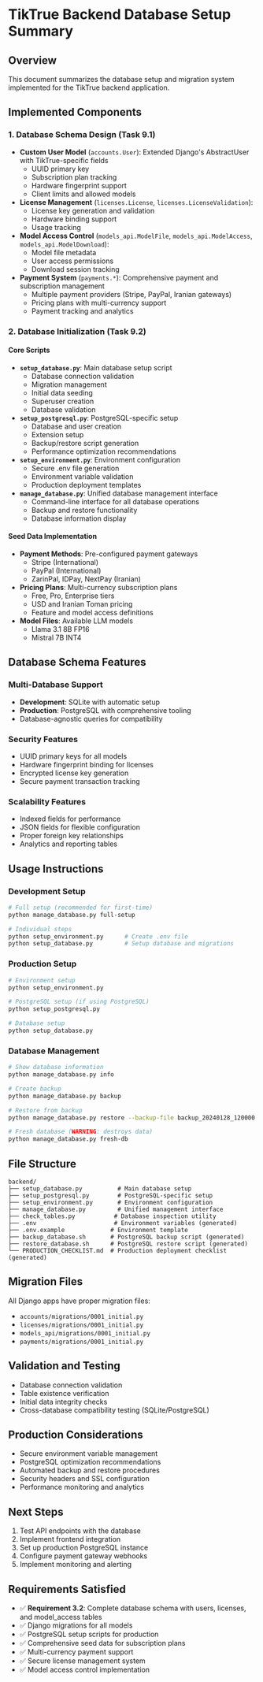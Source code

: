 # TikTrue Backend Database Setup Summary

## Overview
This document summarizes the database setup and migration system implemented for the TikTrue backend application.

## Implemented Components

### 1. Database Schema Design (Task 9.1)
- **Custom User Model** (`accounts.User`): Extended Django's AbstractUser with TikTrue-specific fields
  - UUID primary key
  - Subscription plan tracking
  - Hardware fingerprint support
  - Client limits and allowed models
- **License Management** (`licenses.License`, `licenses.LicenseValidation`): 
  - License key generation and validation
  - Hardware binding support
  - Usage tracking
- **Model Access Control** (`models_api.ModelFile`, `models_api.ModelAccess`, `models_api.ModelDownload`):
  - Model file metadata
  - User access permissions
  - Download session tracking
- **Payment System** (`payments.*`): Comprehensive payment and subscription management
  - Multiple payment providers (Stripe, PayPal, Iranian gateways)
  - Pricing plans with multi-currency support
  - Payment tracking and analytics

### 2. Database Initialization (Task 9.2)

#### Core Scripts
- **`setup_database.py`**: Main database setup script
  - Database connection validation
  - Migration management
  - Initial data seeding
  - Superuser creation
  - Database validation
- **`setup_postgresql.py`**: PostgreSQL-specific setup
  - Database and user creation
  - Extension setup
  - Backup/restore script generation
  - Performance optimization recommendations
- **`setup_environment.py`**: Environment configuration
  - Secure .env file generation
  - Environment variable validation
  - Production deployment templates
- **`manage_database.py`**: Unified database management interface
  - Command-line interface for all database operations
  - Backup and restore functionality
  - Database information display

#### Seed Data Implementation
- **Payment Methods**: Pre-configured payment gateways
  - Stripe (International)
  - PayPal (International) 
  - ZarinPal, IDPay, NextPay (Iranian)
- **Pricing Plans**: Multi-currency subscription plans
  - Free, Pro, Enterprise tiers
  - USD and Iranian Toman pricing
  - Feature and model access definitions
- **Model Files**: Available LLM models
  - Llama 3.1 8B FP16
  - Mistral 7B INT4

## Database Schema Features

### Multi-Database Support
- **Development**: SQLite with automatic setup
- **Production**: PostgreSQL with comprehensive tooling
- Database-agnostic queries for compatibility

### Security Features
- UUID primary keys for all models
- Hardware fingerprint binding for licenses
- Encrypted license key generation
- Secure payment transaction tracking

### Scalability Features
- Indexed fields for performance
- JSON fields for flexible configuration
- Proper foreign key relationships
- Analytics and reporting tables

## Usage Instructions

### Development Setup
```bash
# Full setup (recommended for first-time)
python manage_database.py full-setup

# Individual steps
python setup_environment.py      # Create .env file
python setup_database.py         # Setup database and migrations
```

### Production Setup
```bash
# Environment setup
python setup_environment.py

# PostgreSQL setup (if using PostgreSQL)
python setup_postgresql.py

# Database setup
python setup_database.py
```

### Database Management
```bash
# Show database information
python manage_database.py info

# Create backup
python manage_database.py backup

# Restore from backup
python manage_database.py restore --backup-file backup_20240128_120000.json

# Fresh database (WARNING: destroys data)
python manage_database.py fresh-db
```

## File Structure
```
backend/
├── setup_database.py          # Main database setup
├── setup_postgresql.py        # PostgreSQL-specific setup
├── setup_environment.py       # Environment configuration
├── manage_database.py         # Unified management interface
├── check_tables.py           # Database inspection utility
├── .env                      # Environment variables (generated)
├── .env.example             # Environment template
├── backup_database.sh       # PostgreSQL backup script (generated)
├── restore_database.sh      # PostgreSQL restore script (generated)
└── PRODUCTION_CHECKLIST.md  # Production deployment checklist (generated)
```

## Migration Files
All Django apps have proper migration files:
- `accounts/migrations/0001_initial.py`
- `licenses/migrations/0001_initial.py`
- `models_api/migrations/0001_initial.py`
- `payments/migrations/0001_initial.py`

## Validation and Testing
- Database connection validation
- Table existence verification
- Initial data integrity checks
- Cross-database compatibility testing (SQLite/PostgreSQL)

## Production Considerations
- Secure environment variable management
- PostgreSQL optimization recommendations
- Automated backup and restore procedures
- Security headers and SSL configuration
- Performance monitoring and analytics

## Next Steps
1. Test API endpoints with the database
2. Implement frontend integration
3. Set up production PostgreSQL instance
4. Configure payment gateway webhooks
5. Implement monitoring and alerting

## Requirements Satisfied
- ✅ **Requirement 3.2**: Complete database schema with users, licenses, and model_access tables
- ✅ Django migrations for all models
- ✅ PostgreSQL setup scripts for production
- ✅ Comprehensive seed data for subscription plans
- ✅ Multi-currency payment support
- ✅ Secure license management system
- ✅ Model access control implementation